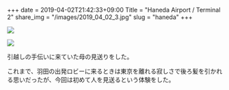 +++
date  = 2019-04-02T21:42:33+09:00
Title = "Haneda Airport / Terminal 2"
share_img = "/images/2019_04_02_3.jpg"
slug = "haneda"
+++

![](/images/2019_04_02_2.jpg)

![](/images/2019_04_02_3.jpg)

引越しの手伝いに来ていた母の見送りをした。

これまで、羽田の出発ロビーに来るときは東京を離れる寂しさで後ろ髪を引かれる思いだったが、今回は初めて人を見送るという体験をした。
